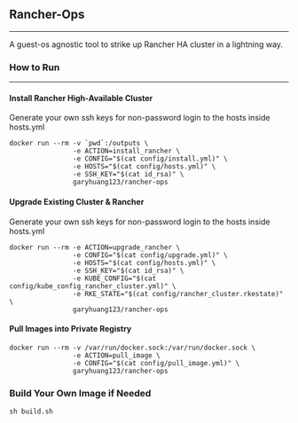 ## Rancher-Ops
------------------------------------------------------------------------------
A guest-os agnostic tool to strike up Rancher HA cluster in a lightning way.

### How to Run
---------------------------------------------

#### Install Rancher High-Available Cluster
Generate your own ssh keys for non-password login to the hosts inside hosts.yml
```
docker run --rm -v `pwd`:/outputs \
                -e ACTION=install_rancher \
                -e CONFIG="$(cat config/install.yml)" \
                -e HOSTS="$(cat config/hosts.yml)" \
                -e SSH_KEY="$(cat id_rsa)" \
                garyhuang123/rancher-ops
```
#### Upgrade Existing Cluster & Rancher
Generate your own ssh keys for non-password login to the hosts inside hosts.yml
```
docker run --rm -e ACTION=upgrade_rancher \
                -e CONFIG="$(cat config/upgrade.yml)" \
                -e HOSTS="$(cat config/hosts.yml)" \
                -e SSH_KEY="$(cat id_rsa)" \
                -e KUBE_CONFIG="$(cat config/kube_config_rancher_cluster.yml)" \
                -e RKE_STATE="$(cat config/rancher_cluster.rkestate)" \
                garyhuang123/rancher-ops
```
#### Pull Images into Private Registry

```
docker run --rm -v /var/run/docker.sock:/var/run/docker.sock \
                -e ACTION=pull_image \
                -e CONFIG="$(cat config/pull_image.yml)" \
                garyhuang123/rancher-ops
```
### Build Your Own Image if Needed
```
sh build.sh
```
